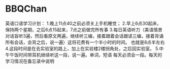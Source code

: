# BBQChan
英语口语学习计划：
1.晚上11点40之前必须关上手机睡觉；
2.早上6点30起床，保持两个星期，之后6点15起来，7点之前做完所有事
3.每日英语听力（美语情景对话盲听3遍，然后看原文两遍，继续听三编，接着跟着会话跟读三编，接着背诵所有会话，会背之后，说一遍）这将花费有一个半小时的时间。
也就是8点半左右
4.这段时间是在去实验室的路上，加上在实验楼2楼拐角处，之后回实验室。
5.中午午饭时间带耳机继续听这一段，说一遍。单词，短语
每天必须会一段。每天的学习情况在备忘录中说明
